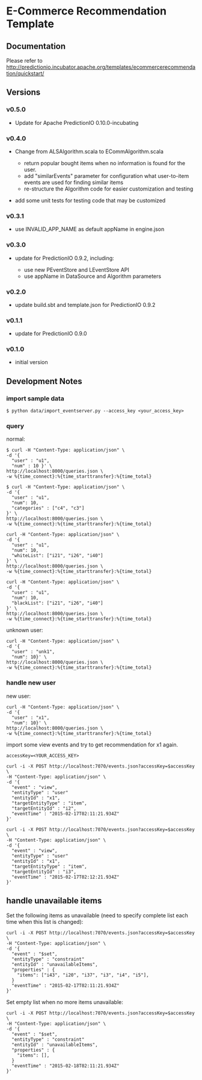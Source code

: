 # E-Commerce Recommendation Template

## Documentation

Please refer to http://predictionio.incubator.apache.org/templates/ecommercerecommendation/quickstart/

## Versions

### v0.5.0

- Update for Apache PredictionIO 0.10.0-incubating

### v0.4.0

- Change from ALSAlgorithm.scala to ECommAlgorithm.scala

  * return popular bought items when no information is found for the user.
  * add "similarEvents" parameter for configuration what user-to-item events are used for finding similar items
  * re-structure the Algorithm code for easier customization and testing

- add some unit tests for testing code that may be customized

### v0.3.1

- use INVALID_APP_NAME as default appName in engine.json

### v0.3.0

- update for PredictionIO 0.9.2, including:

  - use new PEventStore and LEventStore API
  - use appName in DataSource and Algorithm parameters


### v0.2.0

- update build.sbt and template.json for PredictionIO 0.9.2

### v0.1.1

- update for PredictionIO 0.9.0

### v0.1.0

- initial version


## Development Notes

### import sample data

```
$ python data/import_eventserver.py --access_key <your_access_key>
```

### query

normal:

```
$ curl -H "Content-Type: application/json" \
-d '{
  "user" : "u1",
  "num" : 10 }' \
http://localhost:8000/queries.json \
-w %{time_connect}:%{time_starttransfer}:%{time_total}
```

```
$ curl -H "Content-Type: application/json" \
-d '{
  "user" : "u1",
  "num": 10,
  "categories" : ["c4", "c3"]
}' \
http://localhost:8000/queries.json \
-w %{time_connect}:%{time_starttransfer}:%{time_total}
```

```
curl -H "Content-Type: application/json" \
-d '{
  "user" : "u1",
  "num": 10,
  "whiteList": ["i21", "i26", "i40"]
}' \
http://localhost:8000/queries.json \
-w %{time_connect}:%{time_starttransfer}:%{time_total}
```

```
curl -H "Content-Type: application/json" \
-d '{
  "user" : "u1",
  "num": 10,
  "blackList": ["i21", "i26", "i40"]
}' \
http://localhost:8000/queries.json \
-w %{time_connect}:%{time_starttransfer}:%{time_total}
```

unknown user:

```
curl -H "Content-Type: application/json" \
-d '{
  "user" : "unk1",
  "num": 10}' \
http://localhost:8000/queries.json \
-w %{time_connect}:%{time_starttransfer}:%{time_total}
```

### handle new user

new user:

```
curl -H "Content-Type: application/json" \
-d '{
  "user" : "x1",
  "num": 10}' \
http://localhost:8000/queries.json \
-w %{time_connect}:%{time_starttransfer}:%{time_total}
```

import some view events and try to get recommendation for x1 again.

```
accessKey=<YOUR_ACCESS_KEY>
```

```
curl -i -X POST http://localhost:7070/events.json?accessKey=$accessKey \
-H "Content-Type: application/json" \
-d '{
  "event" : "view",
  "entityType" : "user"
  "entityId" : "x1",
  "targetEntityType" : "item",
  "targetEntityId" : "i2",
  "eventTime" : "2015-02-17T02:11:21.934Z"
}'

curl -i -X POST http://localhost:7070/events.json?accessKey=$accessKey \
-H "Content-Type: application/json" \
-d '{
  "event" : "view",
  "entityType" : "user"
  "entityId" : "x1",
  "targetEntityType" : "item",
  "targetEntityId" : "i3",
  "eventTime" : "2015-02-17T02:12:21.934Z"
}'

```

## handle unavailable items

Set the following items as unavailable (need to specify complete list each time when this list is changed):

```
curl -i -X POST http://localhost:7070/events.json?accessKey=$accessKey \
-H "Content-Type: application/json" \
-d '{
  "event" : "$set",
  "entityType" : "constraint"
  "entityId" : "unavailableItems",
  "properties" : {
    "items": ["i43", "i20", "i37", "i3", "i4", "i5"],
  }
  "eventTime" : "2015-02-17T02:11:21.934Z"
}'
```

Set empty list when no more items unavailable:

```
curl -i -X POST http://localhost:7070/events.json?accessKey=$accessKey \
-H "Content-Type: application/json" \
-d '{
  "event" : "$set",
  "entityType" : "constraint"
  "entityId" : "unavailableItems",
  "properties" : {
    "items": [],
  }
  "eventTime" : "2015-02-18T02:11:21.934Z"
}'
```
